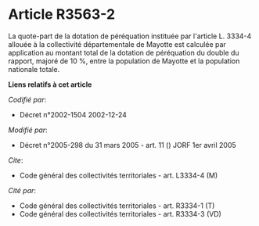 # Article R3563-2

La quote-part de la dotation de péréquation instituée par l'article L. 3334-4 allouée à la collectivité départementale de
Mayotte est calculée par application au montant total de la dotation de péréquation du double du rapport, majoré de 10 %,
entre la population de Mayotte et la population nationale totale.

**Liens relatifs à cet article**

_Codifié par_:

  - Décret n°2002-1504 2002-12-24

_Modifié par_:

  - Décret n°2005-298 du 31 mars 2005 - art. 11 () JORF 1er avril 2005

_Cite_:

  - Code général des collectivités territoriales - art. L3334-4 (M)

_Cité par_:

  - Code général des collectivités territoriales - art. R3334-1 (T)
  - Code général des collectivités territoriales - art. R3334-3 (VD)
